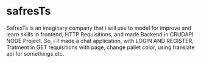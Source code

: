 # safresTs
SafresTs is an imaginary company that i will use to model for improve and learn skills in frontend, HTTP Requisitions, and made Backend in CRUDAPI NODE Project. So, i´ll made a chat application, with LOGIN AND REGISTER, Tratment in GET requisitions with page, change pallet color, using translate api for somethings etc.
